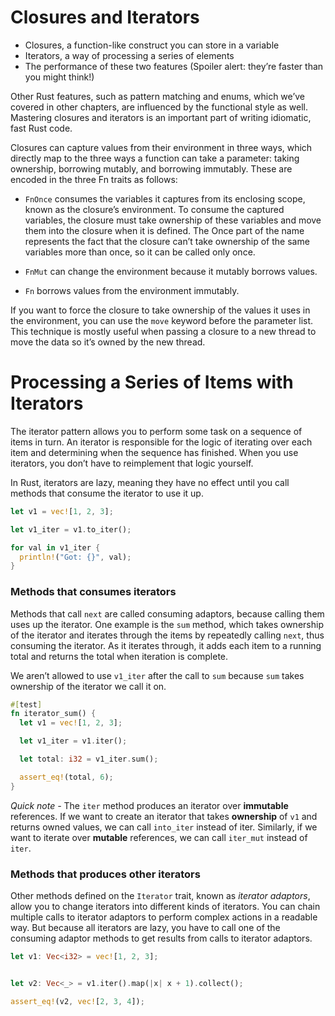 # Closures and Iterators

- Closures, a function-like construct you can store in a variable
- Iterators, a way of processing a series of elements
- The performance of these two features (Spoiler alert: they’re faster than you might think!)

Other Rust features, such as pattern matching and enums, which we’ve covered in other chapters, are influenced by the functional style as well. Mastering closures and iterators is an important part of writing idiomatic, fast Rust code.

Closures can capture values from their environment in three ways, which directly map to the three ways a function can take a parameter: taking ownership, borrowing mutably, and borrowing immutably. These are encoded in the three Fn traits as follows:

- `FnOnce` consumes the variables it captures from its enclosing scope, known as the closure’s environment. To consume the captured variables, the closure must take ownership of these variables and move them into the closure when it is defined. The Once part of the name represents the fact that the closure can’t take ownership of the same variables more than once, so it can be called only once.

- `FnMut` can change the environment because it mutably borrows values.

- `Fn` borrows values from the environment immutably.

If you want to force the closure to take ownership of the values it uses in the environment, you can use the `move` keyword before the parameter list. This technique is mostly useful when passing a closure to a new thread to move the data so it’s owned by the new thread.

# Processing a Series of Items with Iterators

The iterator pattern allows you to perform some task on a sequence of items in turn. An iterator is responsible for the logic of iterating over each item and determining when the sequence has finished. When you use iterators, you don’t have to reimplement that logic yourself.

In Rust, iterators are lazy, meaning they have no effect until you call methods that consume the iterator to use it up.

```rust
let v1 = vec![1, 2, 3];

let v1_iter = v1.to_iter();

for val in v1_iter {
  println!("Got: {}", val);
}
```

### Methods that consumes iterators

Methods that call `next` are called consuming adaptors, because calling them uses up the iterator. One example is the `sum` method, which takes ownership of the iterator and iterates through the items by repeatedly calling `next`, thus consuming the iterator. As it iterates through, it adds each item to a running total and returns the total when iteration is complete.

We aren’t allowed to use `v1_iter` after the call to `sum` because `sum` takes ownership of the iterator we call it on.

```rust
#[test]
fn iterator_sum() {
  let v1 = vec![1, 2, 3];

  let v1_iter = v1.iter();

  let total: i32 = v1_iter.sum();

  assert_eq!(total, 6);
}
```

*Quick note -* The `iter` method produces an iterator over **immutable** references. If we want to create an iterator that takes **ownership** of `v1` and returns owned values, we can call `into_iter` instead of iter. Similarly, if we want to iterate over **mutable** references, we can call `iter_mut` instead of `iter`.

### Methods that produces other iterators

Other methods defined on the `Iterator` trait, known as *iterator adaptors*, allow you to change iterators into different kinds of iterators. You can chain multiple calls to iterator adaptors to perform complex actions in a readable way. But because all iterators are lazy, you have to call one of the consuming adaptor methods to get results from calls to iterator adaptors.

```rust
let v1: Vec<i32> = vec![1, 2, 3];


let v2: Vec<_> = v1.iter().map(|x| x + 1).collect();

assert_eq!(v2, vec![2, 3, 4]);
```

